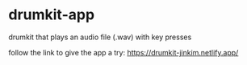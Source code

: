 # drumkit-app
drumkit that plays an audio file (.wav) with key presses

follow the link to give the app a try: https://drumkit-jinkim.netlify.app/
